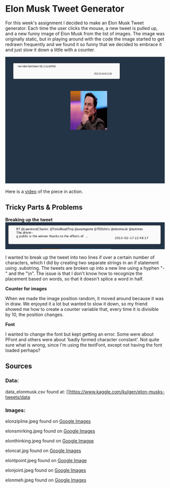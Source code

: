 # Elon Musk Tweet Generator

For this week's assignment I decided to make an Elon Musk Tweet generator. Each time the user clicks the mouse, a new tweet is pulled up, and a new funny image of Elon Musk from the list of images. The image was originally static, but in playing around with the code the image started to get redrawn frequently and we found it so funny that we decided to embrace it and just slow it down a little with a counter.

<img src="tweetgenerator.jpg" width="800" height="400">

Here is a [video](https://youtu.be/leqRpkybDnI) of the piece in action.


## Tricky Parts & Problems

**Breaking up the tweet**
<img src="linebreak.jpg" width="800">

I wanted to break up the tweet into two lines if over a certain number of characters, which I did by creating two separate strings in an if statement using .substring. The tweets are broken up into a new line using a hyphen "-" and the "\n". The issue is that I don't know how to recognize the placement based on words, so that it doesn't splice a word in half.


**Counter for images**

When we made the image position random, it moved around because it was in draw. We enjoyed it a lot but wanted to slow it down, so my friend showed me how to create a counter variable that, every time it is divisible by 10, the position changes.


**Font**

I wanted to change the font but kept getting an error. Some were about PFont and others were about 'badly formed character constant'. Not quite sure what is wrong, since I'm using the textFont, except not having the font loaded perhaps?


## Sources

### Data:

data_elonmusk.csv found at: []https://www.kaggle.com/kulgen/elon-musks-tweets/data

### Images:

elonzipline.jpeg found on [Google Images](https://www.google.com/imgres?imgurl=https%3A%2F%2Fpbs.twimg.com%2Fmedia%2FC-izroIUAAAjghR.jpg%3Alarge&imgrefurl=https%3A%2F%2Ftwitter.com%2Fbenny_the_jets%2Fstatus%2F858133698348232705&tbnid=1y6YeFR92bXDnM&vet=12ahUKEwjCwvCYtuzoAhVYwIUKHfoKBdgQMygEegUIARD0AQ..i&docid=eFkKa3BXpiGlRM&w=659&h=369&q=elon%20musk%20zipline&ved=2ahUKEwjCwvCYtuzoAhVYwIUKHfoKBdgQMygEegUIARD0AQ)

elonsmirking.jpeg found on [Google Images](https://encrypted-tbn0.gstatic.com/images?q=tbn%3AANd9GcR64Nw63WFUpl4wax1Zs-tyMK5t1-wbJIYVdqiAJhRjnff260SS&usqp=CAU)

elonthinking.jpeg found on [Google Imagse](https://www.google.com/imgres?imgurl=https%3A%2F%2Fimg.dtnext.in%2FArticles%2F2019%2FOct%2F201910210416054436_Musk-gone-offline-funny-posts-online_SECVPF.gif&imgrefurl=https%3A%2F%2Fwww.dtnext.in%2FNews%2FBusiness%2F2019%2F10%2F21041605%2F1193192%2FMusk-gone-offline-funny-posts-online.vpf&tbnid=vtELBxKzXAH6ZM&vet=12ahUKEwiLh5OltuzoAhVW0IUKHcWIDvcQMygJegUIARCXAg..i&docid=_zURrfOnIkc-eM&w=620&h=414&q=elon%20musk%20funny%20&ved=2ahUKEwiLh5OltuzoAhVW0IUKHcWIDvcQMygJegUIARCXAg)

eloncat.jpg found on [Google Images](https://www.google.com/imgres?imgurl=https%3A%2F%2Fi.pinimg.com%2Foriginals%2Fdf%2F1f%2Fee%2Fdf1feeaeae5a2a69f39689237b7bf828.jpg&imgrefurl=https%3A%2F%2Fwww.pinterest.com%2Fpin%2F837880705644771640%2F&tbnid=ejVegqYvMBazjM&vet=12ahUKEwiLh5OltuzoAhVW0IUKHcWIDvcQMygTegUIARCsAg..i&docid=CebpejN-nylNyM&w=800&h=1200&q=elon%20musk%20funny%20&ved=2ahUKEwiLh5OltuzoAhVW0IUKHcWIDvcQMygTegUIARCsAg)

elontpoint.jpeg found on [Google Image](https://www.google.com/imgres?imgurl=https%3A%2F%2Fwww.incimages.com%2Fuploaded_files%2Fimage%2F970x450%2Fgetty_1130598318_401260.jpg&imgrefurl=https%3A%2F%2Fwww.inc.com%2Fdraft%2F1567638459.html&tbnid=-BrJc4V-eAHNFM&vet=12ahUKEwiLh5OltuzoAhVW0IUKHcWIDvcQMygBegUIARCFAg..i&docid=qt-UXh7oFNY1vM&w=970&h=450&q=elon%20musk%20funny%20&ved=2ahUKEwiLh5OltuzoAhVW0IUKHcWIDvcQMygBegUIARCFAg)

elonjoint.jpeg found on [Google Images](https://www.google.com/imgres?imgurl=https%3A%2F%2Fcdn.cnn.com%2Fcnnnext%2Fdam%2Fassets%2F180907100732-elon-musk-smokes-marijuana-podcast-1-large-169.jpg&imgrefurl=https%3A%2F%2Fwww.cnn.com%2F2016%2F08%2F03%2Fworld%2Felon-musk-fast-facts%2Findex.html&tbnid=1Ee91EUt_BHRrM&vet=12ahUKEwiLh5OltuzoAhVW0IUKHcWIDvcQMygEegUIARCLAg..i&docid=oz2UUjt8m_6W7M&w=460&h=259&q=elon%20musk%20funny%20&ved=2ahUKEwiLh5OltuzoAhVW0IUKHcWIDvcQMygEegUIARCLAg)

elonmeh.jpeg found on [Google Images](https://www.google.com/imgres?imgurl=https%3A%2F%2Fmk0analyticsindf35n9.kinstacdn.com%2Fwp-content%2Fuploads%2F2020%2F03%2FTesla-Reuters.jpg&imgrefurl=https%3A%2F%2Fanalyticsindiamag.com%2Fthe-many-failed-predictions-promises-by-elon-musk%2F&tbnid=v3DMOG6ms0KvrM&vet=12ahUKEwiLh5OltuzoAhVW0IUKHcWIDvcQMygDegUIARCJAg..i&docid=q_P101lPAUEHLM&w=890&h=501&q=elon%20musk%20funny%20&ved=2ahUKEwiLh5OltuzoAhVW0IUKHcWIDvcQMygDegUIARCJAg)


